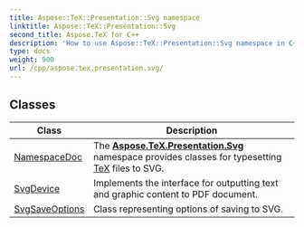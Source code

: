 ```yaml
---
title: Aspose::TeX::Presentation::Svg namespace
linktitle: Aspose::TeX::Presentation::Svg
second_title: Aspose.TeX for C++
description: 'How to use Aspose::TeX::Presentation::Svg namespace in C++.'
type: docs
weight: 900
url: /cpp/aspose.tex.presentation.svg/
---
```




## Classes

| Class | Description |
| --- | --- |
| [NamespaceDoc](./namespacedoc/) | The **[Aspose.TeX.Presentation.Svg](./)** namespace provides classes for typesetting [TeX](../aspose.tex/) files to SVG. |
| [SvgDevice](./svgdevice/) | Implements the interface for outputting text and graphic content to PDF document. |
| [SvgSaveOptions](./svgsaveoptions/) | Class representing options of saving to SVG. |
